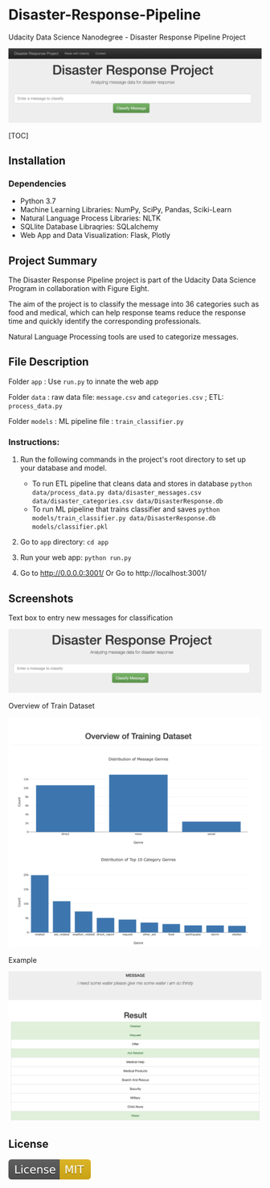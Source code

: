 # Disaster-Response-Pipeline
Udacity Data Science Nanodegree - Disaster Response Pipeline Project

![image-20220517220546009](README.assets/image-20220517220546009.png)



[TOC]



## Installation

### Dependencies

- Python 3.7
- Machine Learning Libraries: NumPy, SciPy, Pandas, Sciki-Learn
- Natural Language Process Libraries: NLTK
- SQLlite Database Libraqries: SQLalchemy
- Web App and Data Visualization: Flask, Plotly

## Project Summary

The Disaster Response Pipeline project is part of the Udacity Data Science Program in collaboration with Figure Eight. 

The aim of the project is to classify the message into 36 categories such as food and medical, which can help response teams reduce the response time and quickly identify the corresponding professionals.

Natural Language Processing tools are used to categorize messages.

## File Description

Folder `app` : Use `run.py` to innate the web app

Folder `data` : raw data file: `message.csv` and `categories.csv` ; ETL: `process_data.py`

Folder `models` : ML pipeline file : `train_classifier.py`

### Instructions:

1. Run the following commands in the project's root directory to set up your database and model.

   - To run ETL pipeline that cleans data and stores in database
     `python data/process_data.py data/disaster_messages.csv data/disaster_categories.csv data/DisasterResponse.db`
   - To run ML pipeline that trains classifier and saves
     `python models/train_classifier.py data/DisasterResponse.db models/classifier.pkl`

2. Go to `app` directory: `cd app`

3. Run your web app: `python run.py`

4. Go to http://0.0.0.0:3001/ Or Go to http://localhost:3001/


## Screenshots

Text box to entry new messages for classification

![image-20220517223253510](README.assets/image-20220517223253510.png)

Overview of Train Dataset

![image-20220517223421155](README.assets/image-20220517223421155.png)

Example

![image-20220517233548612](README.assets/image-20220517233548612.png)

## License

[![License: MIT](README.assets/License-MIT-yellow.svg)](https://opensource.org/licenses/MIT)


